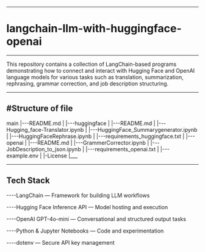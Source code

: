 ----------------------------------------
# langchain-llm-with-huggingface-openai
----------------------------------------
This repository contains a collection of LangChain-based programs demonstrating how to connect and interact with Hugging Face and OpenAI language models for various tasks such as translation, summarization, rephrasing, grammar correction, and job description structuring.

--------------------------------
#Structure of file
--------------------------------
 main
  |---README.md
  |
  |---huggingface
  |    |---README.md
  |    |---Hugging_face-Translator.ipynb
  |    |---HuggingFace_Summarygenerator.ipynb
  |    |---HuggingFaceRephrase.ipynb
  |    |---requirements_huggingface.txt
  |
  |---openai
  |    |---README.md
  |    |---GrammerCorrector.ipynb
  |    |---JobDescription_to_json.ipynb
  |    |---requirements_openai.txt
  |
  |---example.env
  |
  |-License
  |___

  ------------
  Tech Stack
  -----------
  ----LangChain — Framework for building LLM workflows

  ----Hugging Face Inference API — Model hosting and execution

  ----OpenAI GPT-4o-mini — Conversational and structured output tasks

  ----Python & Jupyter Notebooks — Code and experimentation

  ----dotenv — Secure API key management
  
